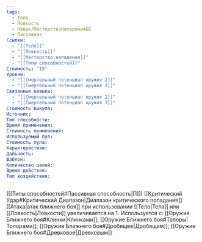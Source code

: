 ```yaml
---
tags:
  - Тело
  - Ловкость
  - Навык/МастерствоНападенияББ
  - Пассивная
Ссылки:
  - "[[Тело]]"
  - "[[Ловкость]]"
  - "[[Мастерство нападения]]"
  - "[[Типы способностей]]"
Стоимость: "15"
Уровни:
  - "[[Смертельный потенциал оружия 2]]"
  - "[[Смертельный потенциал оружия 3]]"
Связанные навыки:
  - "[[Смертельный потенциал оружия 2]]"
  - "[[Смертельный потенциал оружия 3]]"
Стоимость выкупа:
Источник:
Тип способности:
Время применения:
Стоимость применения:
Используемый пул:
Стоимость пула:
Характеристики:
Дальность:
Шаблон:
Количество целей:
Время действия:
Тип воздействия:
---
```

([[Типы способностей#Пассивная способность|П]]) [[Критический Удар#Критический Диапазон|Диапазон критического попадания]] [[Атака|атак ближнего боя]] при использовании [[Тело|Тела]] или [[Ловкость|Ловкости]] увеличивается на 1.
Используется с: [[Оружие Ближнего боя#Клинки|Клинками]]; [[Оружие Ближнего боя#Топоры|Топорами]]; [[Оружие Ближнего боя#Дробящее|Дробящим]]; [[Оружие Ближнего боя#Древковое|Древковым]]